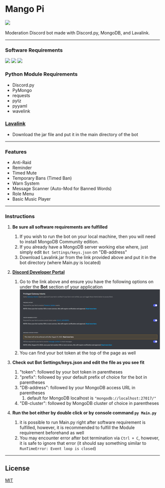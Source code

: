 # Mango Pi
[![](https://img.shields.io/badge/License-MIT-00cec9)](https://choosealicense.com/licenses/mit/)

Moderation Discord bot made with Discord.py, MongoDB, and Lavalink.

---
### Software Requirements
[![](https://img.shields.io/badge/Python-3.8_|_3.9_|_3.10-4B8BBE)](https://www.python.org/downloads/release/python-389/)
[![](https://img.shields.io/badge/MongoDB-Server-589636)](https://www.mongodb.com/try/download/community)
[![](https://img.shields.io/badge/Java_JRE-13+-FB9820)](https://java.com/en/download/)
### Python Module Requirements
* Discord.py
* PyMongo
* requests
* pytz
* pyyaml
* wavelink
### [Lavalink](https://github.com/freyacodes/Lavalink)
* Download the jar file and put it in the main directory of the bot
---
### Features
* Anti-Raid
* Reminder
* Timed Mute
* Temporary Bans (Timed Ban)
* Warn System
* Message Scanner (Auto-Mod for Banned Words)
* Role Menu
* Basic Music Player
---
### Instructions
1. **Be sure all software requirements are fulfilled**
    1. If you wish to run the bot on your local machine, then you will need to install MongoDB Community edition.
    2. If you already have a MongoDB server working else where, just simply edit `Bot Settings/keys.json` on "DB-address"
    3. Download Lavalink.jar from the link provided above and put it in the bot directory (where Main.py is located)

2. **[Discord Developer Portal](https://discord.com/developers)**
    1. Go to the link above and ensure you have the following options on under the **Bot** section of your application
    ![priviledged gateway intent](./imgs/intents.png)
    2. You can find your bot token at the top of the page as well

3. **Check out Bot Settings/keys.json and edit the file as you see fit**
    1. "token": followed by your bot token in parentheses
    2. "prefix": followed by your default prefix of choice for the bot in parentheses
    3. "DB-address": followed by your MongoDB access URL in parentheses
        1. default for MongoDB localhost is `"mongodb://localhost:27017/"`
    4. "DB-cluster": followed by MongoDB cluster of choice in parentheses

4. **Run the bot either by double click or by console command `py Main.py`**
    1. it is possible to run Main.py right after software requirement is fulfilled, however, it is recommended to fulfill the Module requirement beforehand as well
    2. You may encounter error after bot termination via `Ctrl + C`, however, it is safe to ignore that error (it should say something similar to `RunTimeError: Event loop is closed`)
---

## License
[MIT](https://choosealicense.com/licenses/mit/)
